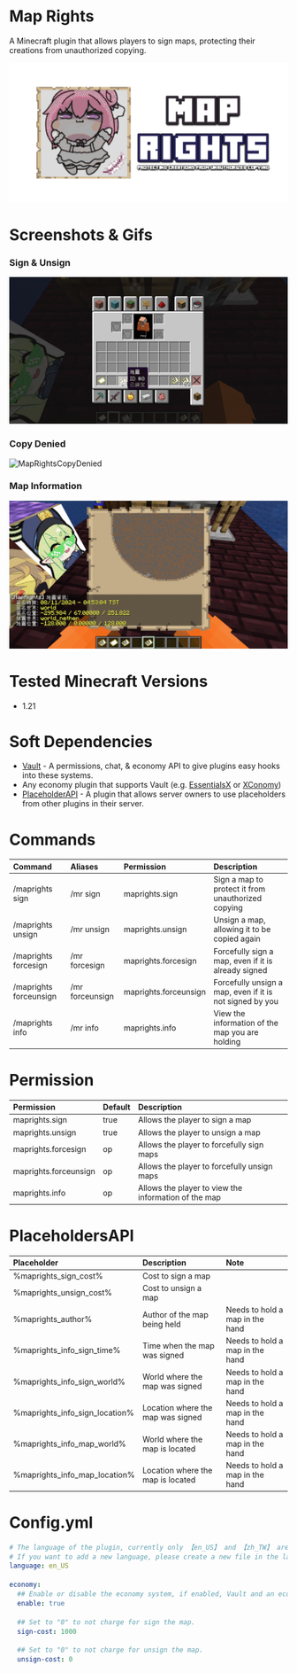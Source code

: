 # Map Rights

A Minecraft plugin that allows players to sign maps, protecting their creations from unauthorized copying.

![MapRights](https://raw.githubusercontent.com/Oscar0159/MapRights/develop/assets/MapRights.png)

# Screenshots & Gifs

### Sign & Unsign

![MapRightsSignUnsign](https://raw.githubusercontent.com/Oscar0159/MapRights/develop/assets/MapRightsSignUnsign.gif)

### Copy Denied

![MapRightsCopyDenied](https://raw.githubusercontent.com/Oscar0159/MapRights/develop/assets/MapRightsCopyDenied.gif)

### Map Information

![MapRightsMapInfo](https://raw.githubusercontent.com/Oscar0159/MapRights/develop/assets/MapRightsMapInfo.png)

# Tested Minecraft Versions

- 1.21

# Soft Dependencies

- [Vault](https://www.spigotmc.org/resources/vault.34315/) - A permissions, chat, & economy API to give plugins easy
  hooks into these systems.
- Any economy plugin that supports Vault (e.g. [EssentialsX](https://www.spigotmc.org/resources/essentialsx.9089/)
  or [XConomy](https://www.spigotmc.org/resources/xconomy.75669/))
- [PlaceholderAPI](https://www.spigotmc.org/resources/placeholderapi.6245/) - A plugin that allows server owners to
  use placeholders from other plugins in their server.

# Commands

| Command                | Aliases         | Permission            | Description                                              |
|:-----------------------|:----------------|:----------------------|:---------------------------------------------------------|
| /maprights sign        | /mr sign        | maprights.sign        | Sign a map to protect it from unauthorized copying       |
| /maprights unsign      | /mr unsign      | maprights.unsign      | Unsign a map, allowing it to be copied again             |
| /maprights forcesign   | /mr forcesign   | maprights.forcesign   | Forcefully sign a map, even if it is already signed      |
| /maprights forceunsign | /mr forceunsign | maprights.forceunsign | Forcefully unsign a map, even if it is not signed by you |
| /maprights info        | /mr info        | maprights.info        | View the information of the map you are holding          |

# Permission

| Permission            | Default | Description                                          |
|:----------------------|:--------|:-----------------------------------------------------|
| maprights.sign        | true    | Allows the player to sign a map                      |
| maprights.unsign      | true    | Allows the player to unsign a map                    |
| maprights.forcesign   | op      | Allows the player to forcefully sign maps            |
| maprights.forceunsign | op      | Allows the player to forcefully unsign maps          |
| maprights.info        | op      | Allows the player to view the information of the map |

# PlaceholdersAPI

| Placeholder                    | Description                       | Note                            |
|:-------------------------------|:----------------------------------|:--------------------------------|
| %maprights_sign_cost%          | Cost to sign a map                |                                 |
| %maprights_unsign_cost%        | Cost to unsign a map              |                                 |
| %maprights_author%             | Author of the map being held      | Needs to hold a map in the hand |
| %maprights_info_sign_time%     | Time when the map was signed      | Needs to hold a map in the hand |
| %maprights_info_sign_world%    | World where the map was signed    | Needs to hold a map in the hand |
| %maprights_info_sign_location% | Location where the map was signed | Needs to hold a map in the hand |
| %maprights_info_map_world%     | World where the map is located    | Needs to hold a map in the hand |
| %maprights_info_map_location%  | Location where the map is located | Needs to hold a map in the hand |

# Config.yml

```yaml
# The language of the plugin, currently only 【en_US】 and 【zh_TW】 are supported
# If you want to add a new language, please create a new file in the lang folder
language: en_US

economy:
  ## Enable or disable the economy system, if enabled, Vault and an economy plugin are required.
  enable: true

  ## Set to "0" to not charge for sign the map.
  sign-cost: 1000

  ## Set to "0" to not charge for unsign the map.
  unsign-cost: 0
```